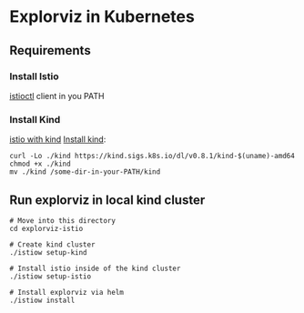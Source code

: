 # Explorviz in Kubernetes
## Requirements
### Install Istio
[istioctl](https://istio.io/docs/setup/getting-started/#download) client in you PATH

### Install Kind
[istio with kind](https://istio.io/latest/docs/setup/platform-setup/kind/)
[Install kind](https://kind.sigs.k8s.io/docs/user/quick-start/):

```
curl -Lo ./kind https://kind.sigs.k8s.io/dl/v0.8.1/kind-$(uname)-amd64
chmod +x ./kind
mv ./kind /some-dir-in-your-PATH/kind
```

## Run explorviz in local kind cluster

```
# Move into this directory
cd explorviz-istio

# Create kind cluster
./istiow setup-kind

# Install istio inside of the kind cluster
./istiow setup-istio

# Install explorviz via helm
./istiow install
```